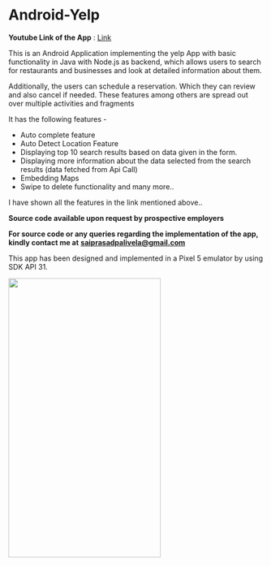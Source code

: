 # Android-Yelp

**Youtube Link of the App** : <a href="https://youtu.be/9mXaNNNp0CU" target="_blank"> Link </a>

This is an Android Application implementing the yelp App with basic functionality in Java with Node.js as backend, which allows users to search for 
restaurants and businesses and look at detailed information about them.

Additionally, the users can schedule a reservation. Which they can review and also cancel if needed. These features  among others are spread out over multiple activities and fragments

It has the following features -
- Auto complete feature
- Auto Detect Location Feature
- Displaying top 10 search results based on data given in the form.
- Displaying more information about the data selected from the search results (data fetched from Api Call)
- Embedding Maps
- Swipe to delete functionality and many more..

I have shown all the features in the link mentioned above..

**Source code available upon request by prospective employers**

**For source code or any queries regarding the implementation of the app, kindly contact me at**  **saiprasadpalivela@gmail.com** 

This app has been designed and implemented in a Pixel 5 emulator by using SDK API 31.


<img src="https://user-images.githubusercontent.com/39809810/208668255-b763cf41-5808-49ac-9ef9-4148fc328ccb.png" width="300" height="550"/>
